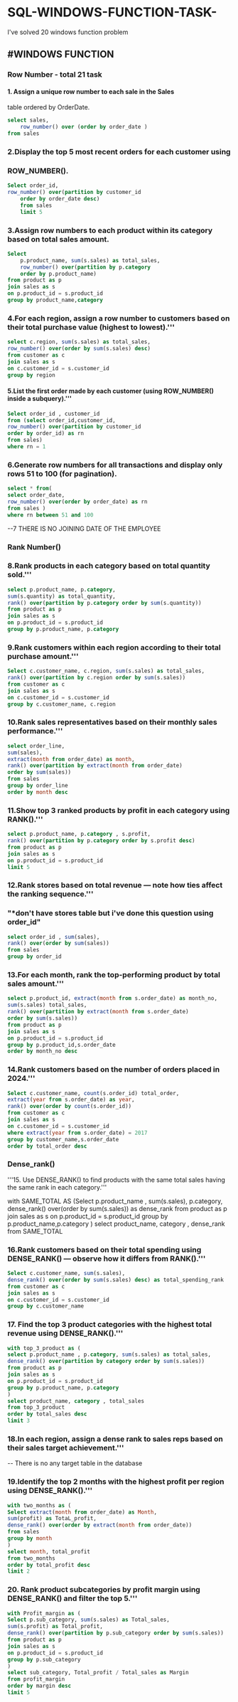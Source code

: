 # SQL-WINDOWS-FUNCTION-TASK-
I've solved 20 windows function problem 

## #WINDOWS FUNCTION
### Row Number - total 21 task

#### 1. Assign a unique row number to each sale in the Sales
table ordered by OrderDate.
```SQL
select sales,
	row_number() over (order by order_date )
from sales 
```

### 2.Display the top 5 most recent orders for each customer using
###                     ROW_NUMBER().
```SQL
Select order_id, 
row_number() over(partition by customer_id
	order by order_date desc)
	from sales 
	limit 5 
```

### 3.Assign row numbers to each product within its category based on total sales amount.
```SQL
Select 
	p.product_name, sum(s.sales) as total_sales,
	row_number() over(partition by p.category
	order by p.product_name)
from product as p
join sales as s 
on p.product_id = s.product_id 
group by product_name,category
```

### 4.For each region, assign a row number to customers based on their total purchase value (highest to lowest).'''
```SQL
select c.region, sum(s.sales) as total_sales,
row_number() over(order by sum(s.sales) desc)
from customer as c
join sales as s 
on c.customer_id = s.customer_id 
group by region
```

#### 5.List the first order made by each customer (using ROW_NUMBER() inside a subquery).'''
```SQL
Select order_id , customer_id
from (select order_id,customer_id,
row_number() over(partition by customer_id
order by order_id) as rn
from sales)
where rn = 1
```

### 6.Generate row numbers for all transactions and display only rows 51 to 100 (for pagination).

```SQL
select * from(
select order_date,
row_number() over(order by order_date) as rn
from sales )
where rn between 51 and 100
```

--7 THERE IS NO JOINING DATE OF THE EMPLOYEE

###  						Rank Number()
### 8.Rank products in each category based on total quantity sold.'''
```SQL
select p.product_name, p.category, 
sum(s.quantity) as total_quantity,
rank() over(partition by p.category order by sum(s.quantity))
from product as p 
join sales as s 
on p.product_id = s.product_id
group by p.product_name, p.category
```

### 9.Rank customers within each region according to their total purchase amount.'''

```SQL
Select c.customer_name, c.region, sum(s.sales) as total_sales,
rank() over(partition by c.region order by sum(s.sales))
from customer as c 
join sales as s
on c.customer_id = s.customer_id
group by c.customer_name, c.region
```

### 10.Rank sales representatives based on their monthly sales performance.'''
```SQL
select order_line,
sum(sales),
extract(month from order_date) as month,
rank() over(partition by extract(month from order_date)
order by sum(sales))
from sales
group by order_line
order by month desc
```
### 11.Show top 3 ranked products by profit in each category using RANK().'''
```SQL
select p.product_name, p.category , s.profit, 
rank() over(partition by p.category order by s.profit desc)
from product as p 
join sales as s 
on p.product_id = s.product_id
limit 5 
```

### 12.Rank stores based on total revenue — note how ties affect the ranking sequence.'''
###  "*don't have stores table but i've done this question using order_id"
```SQL
select order_id , sum(sales),
rank() over(order by sum(sales))
from sales 
group by order_id
```

### 13.For each month, rank the top-performing product by total sales amount.'''
```SQL
select p.product_id, extract(month from s.order_date) as month_no,
sum(s.sales) total_sales,
rank() over(partition by extract(month from s.order_date)
order by sum(s.sales))
from product as p 
join sales as s
on p.product_id = s.product_id
group by p.product_id,s.order_date
order by month_no desc
```
### 14.Rank customers based on the number of orders placed in 2024.'''
```SQL
Select c.customer_name, count(s.order_id) total_order,
extract(year from s.order_date) as year,
rank() over(order by count(s.order_id))
from customer as c 
join sales as s 
on c.customer_id = s.customer_id
where extract(year from s.order_date) = 2017 
group by customer_name,s.order_date
order by total_order desc
````
###							 Dense_rank()

'''15.	Use DENSE_RANK() to find products with the same total sales 
having the same rank in each category.'''

with SAME_TOTAL AS (Select p.product_name , sum(s.sales), p.category,
dense_rank() over(order by sum(s.sales)) as dense_rank
from product as p
join sales as s 
on p.product_id = s.product_id 
group by p.product_name,p.category 
)
select product_name, category , dense_rank
from SAME_TOTAL 


### 16.Rank customers based on their total spending using DENSE_RANK() — observe how it differs from RANK().'''
```SQL
Select c.customer_name, sum(s.sales),
dense_rank() over(order by sum(s.sales) desc) as total_spending_rank
from customer as c
join sales as s 
on c.customer_id = s.customer_id 
group by c.customer_name
 ```
### 17.	Find the top 3 product categories with the highest total revenue using DENSE_RANK().'''
```SQL
with top_3_product as (
select p.product_name , p.category, sum(s.sales) as total_sales,
dense_rank() over(partition by category order by sum(s.sales))
from product as p
join sales as s
on p.product_id = s.product_id 
group by p.product_name, p.category
)
select product_name, category , total_sales
from top_3_product
order by total_sales desc
limit 3 
```
### 18.In each region, assign a dense rank to sales reps based on their sales target achievement.'''
-- There is no any target table in the database

### 19.Identify the top 2 months with the highest profit per region using DENSE_RANK().'''
```SQL
with two_months as (
Select extract(month from order_date) as Month,
sum(profit) as TotaL_profit,
dense_rank() over(order by extract(month from order_date))
from sales 
group by month
)
select month, total_profit 
from two_months
order by total_profit desc
limit 2
```
### 20.	Rank product subcategories by profit margin using DENSE_RANK() and filter the top 5.'''
```SQL
with Profit_margin as (
Select p.sub_category, sum(s.sales) as Total_sales,
sum(s.profit) as Total_profit,
dense_rank() over(partition by p.sub_category order by sum(s.sales)) 
from product as p 
join sales as s 
on p.product_id = s.product_id  
group by p.sub_category
)
select sub_category, Total_profit / Total_sales as Margin 
from profit_margin 
order by margin desc
limit 5 
```
